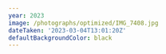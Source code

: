 ```yaml
---
year: 2023
image: /photographs/optimized/IMG_7408.jpg
dateTaken: '2023-03-04T13:01:20Z'
defaultBackgroundColor: black
---
```

